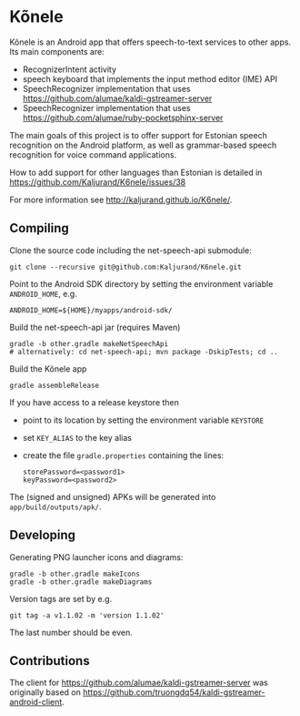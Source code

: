 Kõnele
======

Kõnele is an Android app that offers speech-to-text services to other apps.
Its main components are:

  - RecognizerIntent activity
  - speech keyboard that implements the input method editor (IME) API
  - SpeechRecognizer implementation that uses <https://github.com/alumae/kaldi-gstreamer-server>
  - SpeechRecognizer implementation that uses <https://github.com/alumae/ruby-pocketsphinx-server>

The main goals of this project is to offer support for Estonian speech recognition on the
Android platform, as well as grammar-based speech recognition for voice command applications.

How to add support for other languages than Estonian is detailed in https://github.com/Kaljurand/K6nele/issues/38

For more information see <http://kaljurand.github.io/K6nele/>.


Compiling
---------

Clone the source code including the net-speech-api submodule:

    git clone --recursive git@github.com:Kaljurand/K6nele.git


Point to the Android SDK directory by setting the environment variable
`ANDROID_HOME`, e.g.

    ANDROID_HOME=${HOME}/myapps/android-sdk/


Build the net-speech-api jar (requires Maven)

    gradle -b other.gradle makeNetSpeechApi
    # alternatively: cd net-speech-api; mvn package -DskipTests; cd ..


Build the Kõnele app

    gradle assembleRelease


If you have access to a release keystore then

  - point to its location by setting the environment variable `KEYSTORE`
  - set `KEY_ALIAS` to the key alias
  - create the file `gradle.properties` containing the lines:

        storePassword=<password1>
        keyPassword=<password2>


The (signed and unsigned) APKs will be generated into `app/build/outputs/apk/`.


Developing
----------

Generating PNG launcher icons and diagrams:

    gradle -b other.gradle makeIcons
    gradle -b other.gradle makeDiagrams


Version tags are set by e.g.

    git tag -a v1.1.02 -m 'version 1.1.02'

The last number should be even.


Contributions
-------------

The client for <https://github.com/alumae/kaldi-gstreamer-server>
was originally based on <https://github.com/truongdq54/kaldi-gstreamer-android-client>.
